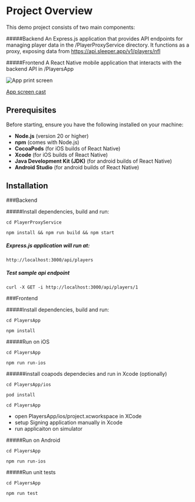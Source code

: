 # Project Overview

This demo project consists of two main components:

#####Backend
An Express.js application that provides API endpoints for managing player data in the /PlayerProxyService directory. It functions as a proxy, exposing data from https://api.sleeper.app/v1/players/nfl

#####Frontend
A React Native mobile application that interacts with the backend API in /PlayersApp

![App print screen](https://drive.google.com/uc?export=download&id=1To5sy9XZ-ogGVPoZh5PP32lKBLiSMNLH)

[App screen cast](https://drive.google.com/drive/folders/1GNhMRwnK-ba41ZDpVwcranvxvFb2e1_0?hl=pl)

## Prerequisites

Before starting, ensure you have the following installed on your machine:

* **Node.js** (version 20 or higher)
* **npm** (comes with Node.js)
* **CocoaPods** (for iOS builds of React Native)
* **Xcode** (for iOS builds of React Native)
* **Java Development Kit (JDK)** (for android builds of React Native)
* **Android Studio** (for android builds of React Native)

## Installation

###Backend

#####Install dependencies, build and run:

`cd PlayerProxyService`

`npm install && npm run build && npm start`

##### Express.js application will run at:

`http://localhost:3000/api/players`

##### Test sample api endpoint

`curl -X GET -i http://localhost:3000/api/players/1`

###Frontend

#####Install dependencies, build and run:

`cd PlayersApp`

`npm install`

#####Run on iOS

`cd PlayersApp`

`npm run run-ios`

######install coapods dependecies and run in Xcode (optionally)

`cd PlayersApp/ios`

`pod install`

`cd PlayersApp`

* open PlayersApp/ios/project.xcworkspace in XCode
* setup Signing application manually in Xcode 
* run applicaiton on simulator

#####Run on Android

`cd PlayersApp`

`npm run run-ios`

#####Run unit tests

`cd PlayersApp`

`npm run test`
